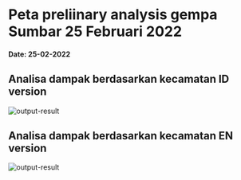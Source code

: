 # Peta preliinary analysis gempa Sumbar 25 Februari 2022
#### Date: 25-02-2022

## Analisa dampak berdasarkan kecamatan ID version

![output-result](./20220225%20Analisa%20dampak%20gempa%20Sumbar.png)

## Analisa dampak berdasarkan kecamatan EN version

![output-result](./202202225%20West%20Sumatera%20EQ%20Impact%20Analysis.png)
